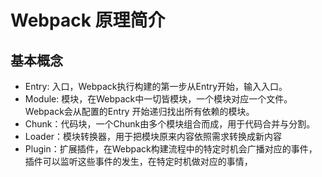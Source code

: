 # Webpack 原理简介

## 基本概念

* Entry: 入口，Webpack执行构建的第一步从Entry开始，输入入口。
* Module: 模块，在Webpack中一切皆模块，一个模块对应一个文件。Webpack会从配置的Entry 开始递归找出所有依赖的模块。
* Chunk：代码块，一个Chunk由多个模块组合而成，用于代码合并与分割。
* Loader：模块转换器，用于把模块原来内容依照需求转换成新内容
* Plugin：扩展插件，在Webpack构建流程中的特定时机会广播对应的事件，插件可以监听这些事件的发生，在特定时机做对应的事情，

